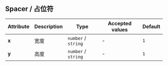 ## Spacer / 占位符

<ex-code name="ex-spacer-vertical"></ex-code>

<ex-code name="ex-spacer-horizontal"></ex-code>

<ex-footer edit-link="https://github.com/geist-org/vue/edit/master/docs/en-us/components/spacer.md">

| Attribute | Description | Type                | Accepted values | Default |
| --------- | ----------- | ------------------- | --------------- | ------- |
| **x**     | 宽度        | `number` / `string` | -               | `1`     |
| **y**     | 高度        | `number` / `string` | -               | `1`     |

</ex-footer>
